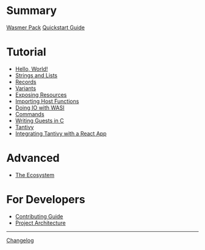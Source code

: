 # Summary

[Wasmer Pack](README.md)
[Quickstart Guide](./quickstart.md)

# Tutorial

- [Hello, World!](tutorial/01-hello-world.md)
- [Strings and Lists](tutorial/02-strings-and-lists.md)
- [Records](tutorial/03-records.md)
- [Variants]()
- [Exposing Resources](tutorial/05-resources.md)
- [Importing Host Functions]()
- [Doing IO with WASI]()
- [Commands]()
- [Writing Guests in C]()
- [Tantivy]()
- [Integrating Tantivy with a React App]()

# Advanced

- [The Ecosystem](./explainers/ecosystem.md)

# For Developers

- [Contributing Guide](contributing.md)
- [Project Architecture](architecture/README.md)

---

[Changelog](changelog.md)
